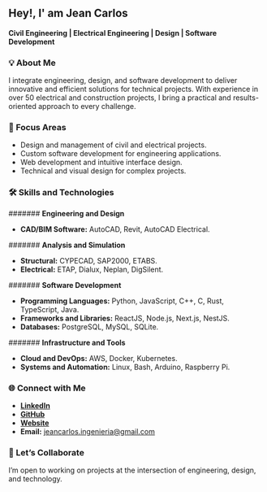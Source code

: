 ## Hey!, I' am Jean Carlos 
**Civil Engineering | Electrical Engineering | Design | Software Development**  

### 💡 About Me  
I integrate engineering, design, and software development to deliver innovative and efficient solutions for technical projects. With experience in over 50 electrical and construction projects, I bring a practical and results-oriented approach to every challenge.  

### 🚀 Focus Areas  
- Design and management of civil and electrical projects.  
- Custom software development for engineering applications.  
- Web development and intuitive interface design.  
- Technical and visual design for complex projects.  

### 🛠️ Skills and Technologies  

####### **Engineering and Design**  
- **CAD/BIM Software:** AutoCAD, Revit, AutoCAD Electrical.  

####### **Analysis and Simulation**  
- **Structural:** CYPECAD, SAP2000, ETABS.  
- **Electrical:** ETAP, Dialux, Neplan, DigSilent.  

####### **Software Development**  
- **Programming Languages:** Python, JavaScript, C++, C, Rust, TypeScript, Java.  
- **Frameworks and Libraries:** ReactJS, Node.js, Next.js, NestJS.  
- **Databases:** PostgreSQL, MySQL, SQLite.  

####### **Infrastructure and Tools**  
- **Cloud and DevOps:** AWS, Docker, Kubernetes.  
- **Systems and Automation:** Linux, Bash, Arduino, Raspberry Pi.  

### 🌐 Connect with Me  
- **[LinkedIn](https://www.linkedin.com/in/jeancarlost/)**  
- **[GitHub](https://github.com/jeancarlos-ingenieria)**  
- **[Website](https://jeancarlos.dev)**  
- **Email:** jeancarlos.ingenieria@gmail.com  

### 📩 Let’s Collaborate  
I’m open to working on projects at the intersection of engineering, design, and technology.  

